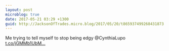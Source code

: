 ```yaml
---
layout: post
microblog: true
date: 2017-05-21 03:29 +1300
guid: http://JacksonOfTrades.micro.blog/2017/05/20/t865937499268431873.html
---
```

Me trying to tell myself to stop being edgy @CynthiaLupo [t.co/jGMMb1UbM...](https://t.co/jGMMb1UbM9)
